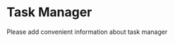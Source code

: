 # Task Manager

 Please add convenient information about task manager

<!--stackedit_data:
eyJoaXN0b3J5IjpbMTU1NTM0MjA1Ml19
-->